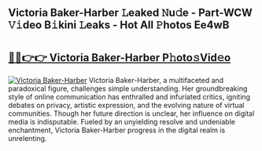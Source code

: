 ## Victoria Baker-Harber 𝙻eaked 𝙽u𝚍e - Part-WCW 𝚅𝚒deo B𝚒kini 𝙻eaks - Hot All 𝙿hotos Ee4wB

# <h2><a href="http://ld1c5lk.urlbe.top/?page=Victoria+Baker-Harber">🔗🔗👉👉 Victoria Baker-Harber P𝚑oto𝚜Vid𝚎o</a></h2>

[![Victoria Baker-Harber](https://i.imgur.com/eBuTRDB.gif)](http://ld1c5lk.urlbe.top/?page=Victoria+Baker-Harber)
Victoria Baker-Harber, a multifaceted and paradoxical figure, challenges simple understanding. Her groundbreaking style of online communication has enthralled and infuriated critics, igniting debates on privacy, artistic expression, and the evolving nature of virtual communities. Though her future direction is unclear, her influence on digital media is indisputable. Fueled by an unyielding resolve and undeniable enchantment, Victoria Baker-Harber progress in the digital realm is unrelenting.
